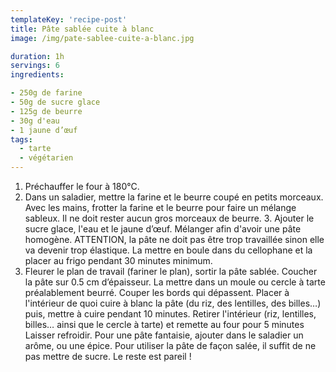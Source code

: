 ```yaml
---
templateKey: 'recipe-post'
title: Pâte sablée cuite à blanc
image: /img/pate-sablee-cuite-a-blanc.jpg

duration: 1h
servings: 6
ingredients:

- 250g de farine
- 50g de sucre glace
- 125g de beurre
- 30g d'eau
- 1 jaune d’œuf 
tags:
  - tarte
  - végétarien
---
```

1. Préchauffer le four à 180°C.
2. Dans un saladier, mettre la farine et le beurre coupé en petits morceaux. Avec les mains, frotter la farine et le beurre pour faire un mélange sableux. Il ne doit rester aucun gros morceaux de beurre. 3. Ajouter le sucre glace, l'eau et le jaune d’œuf. Mélanger afin d'avoir une pâte homogène. ATTENTION, la pâte ne doit pas être trop travaillée sinon elle va devenir trop élastique. La mettre en boule dans du cellophane et la placer au frigo pendant 30 minutes minimum.
4. Fleurer le plan de travail (fariner le plan), sortir la pâte sablée. Coucher la pâte sur 0.5 cm d’épaisseur. La mettre dans un moule ou cercle à tarte préalablement beurré. Couper les bords qui dépassent. Placer à l'intérieur de quoi cuire à blanc la pâte (du riz, des lentilles, des billes…) puis, mettre à cuire pendant 10 minutes. Retirer l'intérieur (riz, lentilles, billes… ainsi que le cercle à tarte) et remette au four pour 5 minutes Laisser refroidir. Pour une pâte fantaisie, ajouter dans le saladier un arôme, ou une épice.
Pour utiliser la pâte de façon salée, il suffit de ne pas mettre de sucre. Le reste est pareil ! 
